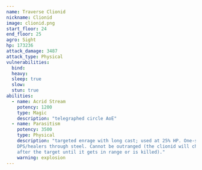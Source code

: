 ```yaml
---
name: Traverse Clionid
nickname: Clionid
image: clionid.png
start_floor: 24
end_floor: 25
agro: Sight
hp: 173236
attack_damage: 3487
attack_type: Physical
vulnerabilities:
  bind: 
  heavy: 
  sleep: true
  slow: 
  stun: true
abilities:
  - name: Acrid Stream
    potency: 1200
    type: Magic
    description: "telegraphed circle AoE"
  - name: Parasitism
    potency: 3500
    type: Physical
    description: "targeted enrage with long cast; used at 25% HP. One-shots
    DPS/healers through steel. Cannot be outranged (the clionid will chase
    after the target until it gets in range or is killed)."
    warning: explosion
---
```

